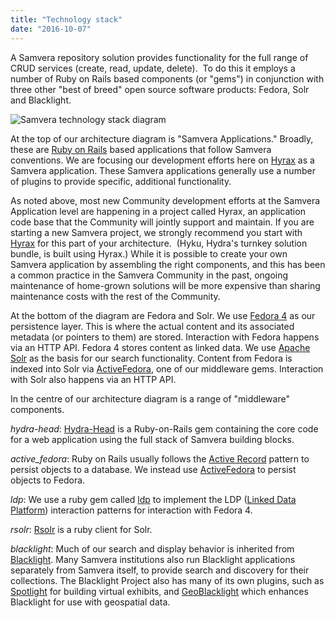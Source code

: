 ```yaml
---
title: "Technology stack"
date: "2016-10-07"
---
```


A Samvera repository solution provides functionality for the full range of CRUD services (create, read, update, delete).  To do this it employs a number of Ruby on Rails based components (or "gems") in conjunction with three other "best of breed" open source software products: Fedora, Solr and Blacklight.

![Samvera technology stack diagram](/images/Samvera-Components-Diagram.png)



At the top of our architecture diagram is "Samvera Applications." Broadly, these are [Ruby on Rails](http://rubyonrails.org/) based applications that follow Samvera conventions. We are focusing our development efforts here on [Hyrax](http://hyr.ax/about/) as a Samvera application. These Samvera applications generally use a number of plugins to provide specific, additional functionality.

As noted above, most new Community development efforts at the Samvera Application level are happening in a project called Hyrax, an application code base that the Community will jointly support and maintain. If you are starting a new Samvera project, we strongly recommend you start with [Hyrax](http://hyr.ax/about/) for this part of your architecture.  (Hyku, Hydra's turnkey solution bundle, is built using Hyrax.) While it is possible to create your own Samvera application by assembling the right components, and this has been a common practice in the Samvera Community in the past, ongoing maintenance of home-grown solutions will be more expensive than sharing maintenance costs with the rest of the Community.

At the bottom of the diagram are Fedora and Solr. We use [Fedora 4](http://fedorarepository.org/) as our persistence layer. This is where the actual content and its associated metadata (or pointers to them) are stored. Interaction with Fedora happens via an HTTP API. Fedora 4 stores content as linked data. We use [Apache Solr](http://lucene.apache.org/solr/) as the basis for our search functionality. Content from Fedora is indexed into Solr via [ActiveFedora](https://github.com/projecthydra/active_fedora), one of our middleware gems. Interaction with Solr also happens via an HTTP API.

In the centre of our architecture diagram is a range of "middleware" components.

_hydra-head_: [Hydra-Head](https://github.com/projecthydra/hydra-head) is a Ruby-on-Rails gem containing the core code for a web application using the full stack of Samvera building blocks.

[](https://github.com/projecthydra/projecthydra.github.io/blob/refactor_docs/pages/hydra/1_new_start_here/our_technology_stack.md#active_fedora)_active_fedora_: Ruby on Rails usually follows the [Active Record](http://guides.rubyonrails.org/active_record_basics.html) pattern to persist objects to a database. We instead use [ActiveFedora](https://github.com/projecthydra/active_fedora) to persist objects to Fedora.

[](https://github.com/projecthydra/projecthydra.github.io/blob/refactor_docs/pages/hydra/1_new_start_here/our_technology_stack.md#ldp)_ldp_: We use a ruby gem called [ldp](https://github.com/projecthydra/ldp) to implement the LDP ([Linked Data Platform](http://www.dataversity.net/introduction-linked-data-platform/)) interaction patterns for interaction with Fedora 4.

[](https://github.com/projecthydra/projecthydra.github.io/blob/refactor_docs/pages/hydra/1_new_start_here/our_technology_stack.md#rsolr)_rsolr_: [Rsolr](https://github.com/rsolr/rsolr) is a ruby client for Solr.

[](https://github.com/projecthydra/projecthydra.github.io/blob/refactor_docs/pages/hydra/1_new_start_here/our_technology_stack.md#blacklight)_blacklight_: Much of our search and display behavior is inherited from [Blacklight](http://projectblacklight.org/). Many Samvera institutions also run Blacklight applications separately from Samvera itself, to provide search and discovery for their collections. The Blacklight Project also has many of its own plugins, such as [Spotlight](http://spotlight.projectblacklight.org/) for building virtual exhibits, and [GeoBlacklight](http://geoblacklight.org/) which enhances Blacklight for use with geospatial data.

